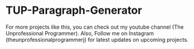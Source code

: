 # TUP-Paragraph-Generator

For more projects like this, you can check out my youtube channel (The Unprofessional Programmer). Also, Follow me on Instagram (theunprofessionalprogrammerj) for latest updates on upcoming projects.
